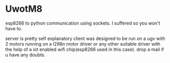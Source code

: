 # UwotM8
esp8266 to python communication using sockets. I suffered so you won't have to.

server is pretty self explanatory client was designed to be run on a ugv with 2 motors running on a l298n motor driver or any other suitable driver with the help of a iot enabled wifi chip(esp8266 used in this case). 
drop a mail if u have any doubts. 
